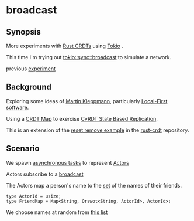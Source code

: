 # broadcast

## Synopsis

More experiments with [Rust CRDTs](https://github.com/rust-crdt/rust-crdt) using [Tokio](https://tokio.rs/) .

This time I'm trying out [tokio::sync::broadcast](https://docs.rs/tokio/1.13.0/tokio/sync/broadcast/index.html) to simulate a network.

previous [experiment](https://github.com/dougfort/crdt-genome)

## Background

Exploring some ideas of [Martin Kleppmann](https://martin.kleppmann.com), particularly [Local-First software](https://martin.kleppmann.com/papers/local-first.pdf).

Using a [CRDT Map](https://docs.rs/crdts/7.0.0/crdts/map/struct.Map.html) to exercise [CvRDT State Based Replication](https://docs.rs/crdts/7.0.0/crdts/trait.CvRDT.html).

This is an extension of the [reset remove example](https://github.com/rust-crdt/rust-crdt/blob/master/examples/reset_remove.rs) in the [rust-crdt](https://github.com/rust-crdt/rust-crdt) repository.

## Scenario

We spawn [asynchronous tasks](https://docs.rs/tokio/0.2.18/tokio/fn.spawn.html) to represent [Actors](https://docs.rs/crdts/7.0.0/crdts/trait.Actor.html)

Actors subscribe to a [broadcast](https://docs.rs/tokio/1.13.0/tokio/sync/broadcast/index.html)

The Actors map a person's name to the [set](https://docs.rs/crdts/7.0.0/crdts/orswot/index.html)  of the names of their friends.

```rustlang
type ActorId = usize;
type FriendMap = Map<String, Orswot<String, ActorId>, ActorId>;
```

We choose names at random from [this list](https://www.usna.edu/Users/cs/roche/courses/s15si335/proj1/files.php%3Ff=names.txt.html)
